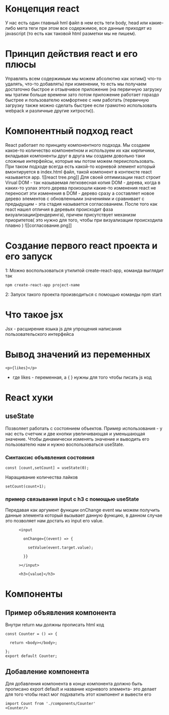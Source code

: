 # Концепция react
У нас есть один главный hml файл в нем есть теги body, head или какие-либо мета теги при этом все содержимое, все данные приходят из javascript (то есть как таковой html разметки мы не пишем).
# Принцип действия react и его плюсы
Управлять всем содержимым мы можем абсолютно как хотим() что-то удалять, что-то добавлять) при изменении, то есть мы получаем достаточно быстрое и отзывчивое приложение (на первичную загрузку мы тратим больше времени зато потом приложение работает гораздо быстрее и пользователю комфортнее с ним работать (первичную загрузку также можно сделать быстрее если грамотно использовать webpack и различные другие хитрости)).
# Компонентный подход react 
React работает по принципу компонентного подхода. Мы создаем какое-то количество компонентном и используем их как кирпичики, вкладывая компоненты друг в друга мы создаем довольно таки сложные интерфейсы, которые мы потом можем переиспользовать. При таком подходе всегда есть какой-то корневой элемент который вмонтируется в index.html файл, такой компонент в контексте react называется app.
![[react tree.png]]
Для своей оптимизации react строит Virual DOM - так называемая легковесная копия DOM - дерева, когда в каких-то узлах этого дерева произошли какие-то изменения react не переносит эти изменения в DOM - дерево сразу а составляет новое дерево элементов с обновленными значениями и сравнивает с предыдущим - эта стадия называется согласованием. После того как react нашел отличия в деревьях происходит фаза визуализации(рендеринга), причем присутствует механизм приоритетов( это нужно для того, чтобы при визуализации происходила плавно )
![[согласование.png]]
# Создание первого react проекта и его запуск
1: Можно воспользоваться утилитой create-react-app, команда выглядит так 
~~~
npm create-react-app project-name
~~~
2: Запуск такого проекта производиться с помощью команды npm start
# Что такое jsx
Jsx - расширение языка js для упрощения написания пользовательского интерфейса
# Вывод значений из переменных 
~~~
<p>{likes}</p>
~~~
- где likes - переменная, а { } нужны для того чтобы писать js код
# React хуки
## useState
Позволяет работать с состоянием объектов. Пример использования - у нас есть счетчик и две кнопки увеличивающая и уменьшающая значение. Чтобы динамически изменять значение и выводить его пользователю нам и нужно воспользоваться useState.
### Синтаксис объявления состояния 
~~~
const [count,setCount] = useState(0);
~~~
Наращивание количества лайков 
~~~
setCount(count+1);
~~~
### пример связывания input с h3 с помощью useState
Передавая как аргумент функции onChange event мы можем получить данные элемента который вызывает данную функцию, в данном случае это позволяет нам достать из input его value.
~~~
      <input

        onChange={(event) => {

          setValue(event.target.value);

        }}

      ></input>

      <h3>{value}</h3>
~~~
# Компоненты
## Пример объявления компонента
Внутри return мы должны прописать html код
~~~
const Counter = () => {

  return <body></body>;

};
export default Counter;
~~~
## Добавление компонента
Для добавления компонента в конце компонента должно быть прописано export default и название корневого элемента- это делает для того чтобы react мог подхватить этот компонент и вывести его
~~~
import Count from './components/Counter'
<Counter/>
~~~
